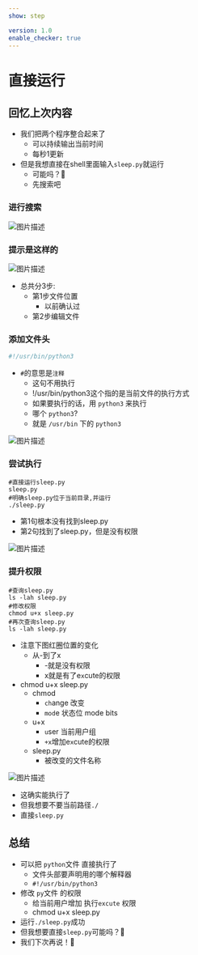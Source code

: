 ```yaml
---
show: step

version: 1.0
enable_checker: true
---
```


# 直接运行

## 回忆上次内容

- 我们把两个程序整合起来了
	- 可以持续输出当前时间
	- 每秒1更新
- 但是我想直接在shell里面输入`sleep.py`就运行
	- 可能吗？🤔
	- 先搜索吧 

### 进行搜索

![图片描述](https://doc.shiyanlou.com/courses/uid1190679-20210221-1613892082677)

### 提示是这样的

![图片描述](https://doc.shiyanlou.com/courses/uid1190679-20210221-1613892140071)

- 总共分3步:
	- 第1步文件位置
		- 以前确认过
	- 第2步编辑文件

### 添加文件头

```python
#!/usr/bin/python3
```

- `#`的意思是`注释`
	- 这句不用执行
	- !/usr/bin/python3这个指的是当前文件的执行方式
	- 如果要执行的话，用 `python3` 来执行
	- 哪个 `python3`?
	- 就是 `/usr/bin` 下的 `python3` 

![图片描述](https://doc.shiyanlou.com/courses/uid1190679-20210221-1613894255175)

### 尝试执行

```shell
#直接运行sleep.py
sleep.py
#明确sleep.py位于当前目录,并运行
./sleep.py
```

- 第1句根本没有找到sleep.py
- 第2句找到了sleep.py，但是没有权限


![图片描述](https://doc.shiyanlou.com/courses/uid1190679-20210221-1613892798653)

### 提升权限

```shell
#查询sleep.py
ls -lah sleep.py
#修改权限
chmod u+x sleep.py
#再次查询sleep.py
ls -lah sleep.py
```
- 注意下图红圈位置的变化
	- 从-到了x
		- -就是没有权限
		- x就是有了e`x`cute的权限
- chmod u+x sleep.py
	- chmod 
		- `ch`ange 改变 
		- `mod`e 状态位 mode bits
	- u+x
		- `u`ser 当前用户组
		- `+x`增加e`x`cute的权限
	- sleep.py
		- 被改变的文件名称  

![图片描述](https://doc.shiyanlou.com/courses/uid1190679-20210221-1613894398541)

- 这确实能执行了
- 但我想要不要当前路径`./`
- 直接`sleep.py`

## 总结

- 可以把 `python`文件 直接执行了
	- 文件头部要声明用的哪个解释器
	- `#!/usr/bin/python3`
- 修改 `py`文件 的权限
	- 给当前用户增加 执行`excute` 权限
	- chmod u+x sleep.py
- 运行`./sleep.py`成功
- 但我想要直接`sleep.py`可能吗？🤔
- 我们下次再说！👋